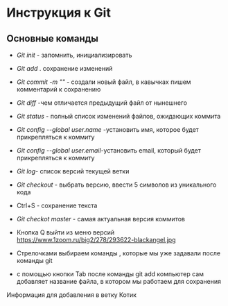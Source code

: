 # Инструкция к Git

## Основные команды

*  *Git init* - запомнить, инициализировать
*  *Git add* . сохранение изменений
* *Git commit -m ""* - создали новый файл, в кавычках пишем комментарий к сохранению
* *Git diff* -чем отличается предыдущий файл от нынешнего
* *Git status* - полный список изменений файлов, ожидающих коммита
* *Git config --global user.name* -установить имя, которое будет прикрепляться к коммиту 
* *Git config --global user.email*-установить email, который будет прикрепляться к коммиту
* *Git log*- список версий текущей ветки
* *Git checkout* - выбрать версию, ввести 5 символов из уникального кода
* Ctrl+S - cохранение текста
* *Git checkot master* - самая актуальная версия коммитов
* Кнопка Q выйти из меню версий
https://www.1zoom.ru/big2/278/293622-blackangel.jpg

* Стрелочками выбираем команды , которые мы уже задавали после команды git
* с помощью кнопки Tab после команды git add компьютер сам добавляет название файла,  в котором мы работаем для сохранения

Информация для добавления в ветку Котик